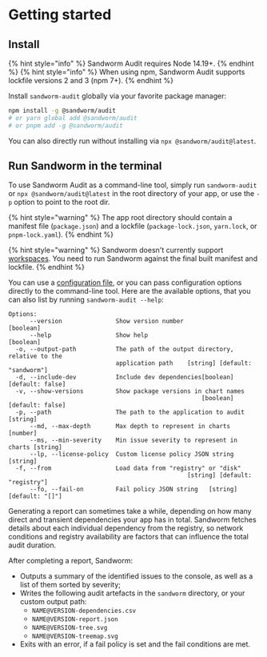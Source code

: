 # Getting started

## Install

{% hint style="info" %}
Sandworm Audit requires Node 14.19+.
{% endhint %}
{% hint style="info" %}
When using npm, Sandworm Audit supports lockfile versions 2 and 3 (npm 7+).
{% endhint %}

Install `sandworm-audit` globally via your favorite package manager:

```bash
npm install -g @sandworm/audit
# or yarn global add @sandworm/audit
# or pnpm add -g @sandworm/audit
```

You can also directly run without installing via `npx @sandworm/audit@latest`.

## Run Sandworm in the terminal

To use Sandworm Audit as a command-line tool, simply run `sandworm-audit` or `npx @sandworm/audit@latest` in the root directory of your app, or use the `-p` option to point to the root dir.

{% hint style="warning" %}
The app root directory should contain a manifest file (`package.json`) and a lockfile (`package-lock.json`, `yarn.lock`, or `pnpm-lock.yaml`).
{% endhint %}

{% hint style="warning" %}
Sandworm doesn't currently support [workspaces](https://docs.npmjs.com/cli/v9/using-npm/workspaces). You need to run Sandworm against the final built manifest and lockfile.
{% endhint %}

You can use a [configuration file](./configuration.md), or you can pass configuration options directly to the command-line tool. Here are the available options, that you can also list by running `sandworm-audit --help`:

```
Options:
      --version               Show version number                      [boolean]
      --help                  Show help                                [boolean]
  -o, --output-path           The path of the output directory, relative to the
                              application path    [string] [default: "sandworm"]
  -d, --include-dev           Include dev dependencies[boolean] [default: false]
  -v, --show-versions         Show package versions in chart names
                                                      [boolean] [default: false]
  -p, --path                  The path to the application to audit      [string]
      --md, --max-depth       Max depth to represent in charts          [number]
      --ms, --min-severity    Min issue severity to represent in charts [string]
      --lp, --license-policy  Custom license policy JSON string         [string]
  -f, --from                  Load data from "registry" or "disk"
                                                  [string] [default: "registry"]
      --fo, --fail-on         Fail policy JSON string   [string] [default: "[]"]
```

Generating a report can sometimes take a while, depending on how many direct and transient dependencies your app has in total. Sandworm fetches details about each individual dependency from the registry, so network conditions and registry availability are factors that can influence the total audit duration.

After completing a report, Sandworm:
- Outputs a summary of the identified issues to the console, as well as a list of them sorted by severity;
- Writes the following audit artefacts in the `sandworm` directory, or your custom output path:
  - `NAME@VERSION-dependencies.csv`
  - `NAME@VERSION-report.json`
  - `NAME@VERSION-tree.svg`
  - `NAME@VERSION-treemap.svg`
- Exits with an error, if a fail policy is set and the fail conditions are met.
